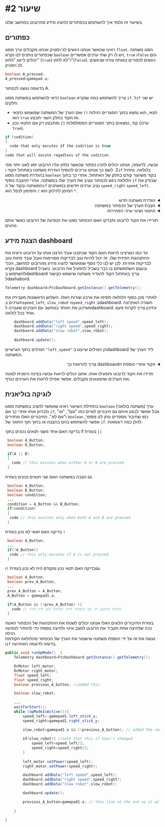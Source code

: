 # שיעור #2 
בשיעור זה נלמד איך להשתמש בכפתורים ולהציג מידע מהרובוט במחשב שלנו  
## כפתורים  
ראינו שכאשר אנחנו ניגשים לג'ויסטיק אנחנו מקבלים ערך מסוג `float`. הסוג משתנה שכפתורים נותנים לנו נקרא `boolean` ויש לו רק שתי ערכים אפשריים, `true` ו`false` והם יכולים לייצג "לחוץ" (`true`) ו"לא לחוץ"(`false`). ניגשים לכפורים באותה צורה שניגשים לג`ויסטיק.  

```java
boolean A_pressed;
A_pressed=gamepad.a;
```
בדוגמה נגשנו לכפתור A.

כדאי להשתמש במשתנה מסוג `boolean` צריך להשתמש במה שנקרא `if`. ל`if` יש שני חלקים:  
  *  תנאי, הוא נמצא בתוך הסוגריים רגילות `()` ואם הערך של המשתנה שמשמש כתנאי הוא `true` אז הקוד בחלק השני יתבצע.  
  * קוד, נמצאים בתוך הסוגריים המסולסלות `{}`  ומתבצע רק אם התנאי נכון (ערכו `true`).  
    
  ```java
  if (codition)
  {
    code that only excutes if the codition is true
  }
  code that will excute regadless of the codition.
```  
  
עכשיו, לדוגמה, אנחנו יכולים להכין כפתור שכאשר נלחץ עליו הרובוט יסע לאט יותר מפי 2. לשם כך אנחנו צריכים להוסיף הגדרת משתנה באתחול הקוד ו`if` בלולאה. נתחיל בהגדרת משתנה מסוג `boolean` בקוד משיעור קודם בחלק של האתחול. אחרי כך בתוך הלולאה ניגש לכפתור ונציב את הערך שלו במשתנה. אחרי ההצבה נוסיף `if` שבודק את המשתנה ובקוד של ה`if` נציב ערכים חדשים במשתנים `speed_right` `speed_left`. הסימן לחילוק הוא `/` והסימון לכפל הוא `*`.  



<details>
<summary dir="rtl">הגדרת משתנה חדש</summary>  
    
```java  
public void runOpMode()  {  
           
    DcMotor left_motor;
    DcMotor right_motor;
    float speed_left;
    float speed_right;
    boolean slow_robot; // המשתנה שיכיל את הערך מהכפתור 
    ...
    
}
```  
</details>  

<details> 
<summary dir="rtl">הצבת הערך של הכפתור במשתנה </summary>  
 
```java  
public void runOpMode()  {  
    ...
    waitForStart();
    while (opModeIsActive()){
        speed_left=-gamepad1.left_stick_y;
        speed_right=gamepad1.right_stick_y;
        slow_robot=gamepad1.a; // הצבת הערך של הכפתור במשתנה 

        left_motor.setPower(speed_left);
        right_motor.setPower(speed_right);
    }
}  
```
</details>  

<details> 
<summary dir="rtl">התנאי ושינוי ערכי המהירות</summary>

```java

public void runOpMode()  {  
    ...
    waitForStart();
    while (opModeIsActive()){
        speed_left=-gamepad1.left_stick_y;
        speed_right=gamepad1.right_stick_y;
        slow_robot=gamepad1.a;

        if(slow_robot){// התנאי והקוד של התנאי
            speed_left=speed_left/2;
            speed_right=speed_right/2;
        }

        left_motor.setPower(speed_left);
        right_motor.setPower(speed_right);
    }
}  
```  
</details>  

 תורידו את הקוד לרובוט ותבדקו האם הכפתור מאט את הנסיעה של הרובוט כאשר אתם נוהגים.


## הצגת מידע dashboard  
עד כמו כשרצינו לראות האם הקוד שכתבנו עובד הרצנו אותו על הרובוט וראינו את ההתנהגות הפיזית שלו. זה יכול להיות טוב לבדיקות מסויימות ואבל עובד פחות טוב לבדיקות אחרות. לכן יש לנו כלי נוסף שמאפשר להציג מידע מהרובוט למחשב, הכלי נקרא dashboard ובעצם השתמשתם בו כבר בשביל להפעיל את הרובוט. בשביל להשתמש בdashboard צריך באתחול הקוד להגדיר משתנה שישמש כקישור לdashabord.  
```java
Telemetry dashboard=FtcDashboard.getInstance().getTelemetry();
```  
לאחרי מכן בסוף הלולאה תסיפו את ארבע שורות האלו. השלוש הראשונות מעבירה את הערכים ב`speed_left`, `slow_robot` ו`speed_right` בdashboard. השורה האחרונה מעדכנן את האתר במחשב עם הערכים שעברנו לdashboard. עידכון צריך לקרות פעם אחד בכל לולאה.  
```java
    dashboard.addData("left speed",speed_left);
    dashboard.addData("right speed",speed_right);
    dashboard.addData("slow robot",slow_robot);
 
    dashboard.update();
```
המילים בתוך הגרשיים `"left_speed"` הן המילים שייצגו בdashboard ליד הערך של המשתנה.  


<details> 
<summary dir="rtl">הקוד אחרי הוספת הdashboard צריך להראות כך</summary>

```java
public void runOpMode()  {
    Telemetry dashboard=FtcDashboard.getInstance().getTelemetry();

    DcMotor left_motor;
    DcMotor right_motor;
    float speed_left;
    float speed_right;
    boolean slow_robot;
    
    left_motor = hardwareMap.dcMotor.get("1");
    right_motor = hardwareMap.dcMotor.get("2");

    left_motor.setMode(RUN_WITHOUT_ENCODER);
    right_motor.setMode(RUN_WITHOUT_ENCODER);

    left_motor.setDirection(FORWARD);
    right_motor.setDirection(REVERSE);

    waitForStart();
    while (opModeIsActive()){
        speed_left=-gamepad1.left_stick_y;
        speed_right=gamepad1.right_stick_y;
        slow_robot=gamepad1.a;
    
        if(slow_robot){
            speed_left=speed_left/2;
            speed_right=speed_right/2;
        }
        
        left_motor.setPower(speed_left);
        right_motor.setPower(speed_right);

        dashboard.addData("left speed",speed_left);
        dashboard.addData("right speed",speed_right);
        dashboard.addData("slow robot",slow_robot);

        dashboard.update();
    }

}  
```
</details>  

  תרידו את הקוד לרובוט ותפעילו אותו. אתם יכולים לראות עכשיו בפינה הימנית למטה את הערכים שהמנועים מקבלים. אפשר אפילו לראות את הערכים כגרף.    
<!-- צריך להוסיף תמונה של שתמחיש את השורה למעלה -->  

## לוגיקה בוליאנית  
בתחילת השיעור ראינו שאפשר להציב במשתנה מסוג `boolean` (משתנה בולאני) ערך ולבדוק אותו אחרי כך אם `if`, אבל אפשר לבצע איתם גם חיבורים לוגיים כמו "וגם", "או" ו"אם לא". החיבורים האלו מחזירים `boolean`  כמו שחיבור מספרים נותן לנו מספר, אפשר להשתמש בהם בהצבה או בתוך תוך התאני של `if`. להלן כמה דוגמאות.  

בדיקה האם אחד משני תנאים נכונים בתוך if בעזרת `||`
```java
 boolean A_Button;
 boolean B_Button;

 if(A || B)
 {
   code // this excutes when either A or B are pressed 
 }
```
 הצבה במשתנה האם שני תנאים נכונים בעזרת `&&`
```java
 boolean A_Button;
 boolean B_Button;
 boolean condition;
 ...
 condition = A_Button && B_Button;
 if(condition)
 {
  code // this exuctes only when both A and B are pressed
 }
``` 
בדיקה האם תנאי לא נכון בעזרת `!`
```java
 boolean A_Button;
 ...
 if(!A_Button){
  code // this only excutes if A is not pressed
 }
```
בדיקה האם תנאי נכון ומקודם היה לא נכון בעזרת `!`ו`&&`   
```java
 boolean A_Button;
 boolean prev_A_Button;
 ...
 prev_A_Button = A_Button;
 A_Button = gamepad1.a;

 if(A_Button && (!prev_A_Button) ){
   code // הקודם מתבצע רק עם הכפתור לחוץ ומקודם הוא היה לחוץ
 }
```  
בעזרת החיבורים הלוגים האלו אנחנו יכולים לשנות את ההתנהגות של הכפתור האטה ככה שלחיצה אחת תעביר את הרובוט למצב איטי ולחיצה נוספת כדי להחזיר לנסיעה רגילה.  
נעשה את זה על ידי הוספת משתנה שישמור את הערך של הכפתור מהלולאה הקודמת ו`if` בדומה לדוגמה האחרונה.  


```java
public void runOpMode()  {
    Telemetry dashboard=FtcDashboard.getInstance().getTelemetry();

    DcMotor left_motor;
    DcMotor right_motor;
    float speed_left;
    float speed_right;
    boolean previous_A_button; //added this

    boolean slow_robot;
    
    ...
    waitForStart();
    while (opModeIsActive()){
        speed_left=-gamepad1.left_stick_y;
        speed_right=gamepad1.right_stick_y;

        slow_robot=gamepad1.a && (!previous_A_button); // added the requirement that the button needs to be previously not pressed (&& !previous_A_button)
        
        if(slow_robot){ //note that this if hasn`t changed
            speed_left=speed_left/2;
            speed_right=speed_right/2;
        }
        
        left_motor.setPower(speed_left);
        right_motor.setPower(speed_right);

        dashboard.addData("left speed",speed_left);
        dashboard.addData("right speed",speed_right);
        dashboard.addData("slow robot",slow_robot);

        dashboard.update();

        previous_A_button=gamepad1.a; // this line at the end so it will correctly be the last value of A when we are in the next loop iteration. 
      
    }

}  
```
